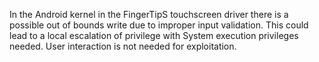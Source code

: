 In the Android kernel in the FingerTipS touchscreen driver there is a possible out of bounds write due to improper input validation. This could lead to a local escalation of privilege with System execution privileges needed. User interaction is not needed for exploitation.